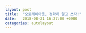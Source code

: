 ```yaml
---
layout: post
title:  "오토레이아웃, 정확히 알고 쓰자!"
date:   2018-08-21 16:27:00 +0900
categories: autolayout
---
```


